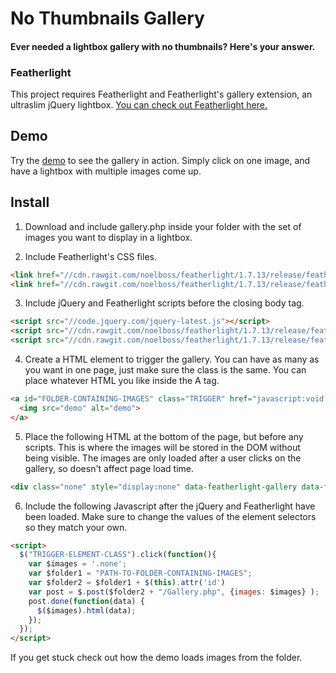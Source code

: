 # No Thumbnails Gallery
#### Ever needed a lightbox gallery with no thumbnails? Here's your answer.

### Featherlight
This project requires Featherlight and Featherlight's gallery extension, an ultraslim jQuery lightbox.
[You can check out Featherlight here.](https://github.com/noelboss/featherlight)

## Demo
Try the [demo](https://no-thumbnails-gallery.joebailey.xyz/) to see the gallery in action. Simply click on one image, and have a lightbox with multiple images come up.

## Install
1. Download and include gallery.php inside your folder with the set of images you want to display in a lightbox.

2. Include Featherlight's CSS files.
```html
<link href="//cdn.rawgit.com/noelboss/featherlight/1.7.13/release/featherlight.min.css" type="text/css" rel="stylesheet"/>
<link href="//cdn.rawgit.com/noelboss/featherlight/1.7.13/release/featherlight.gallery.min.css" type="text/css" rel="stylesheet" />
```

3. Include jQuery and Featherlight scripts before the closing body tag.
```html
<script src="//code.jquery.com/jquery-latest.js"></script>
<script src="//cdn.rawgit.com/noelboss/featherlight/1.7.13/release/featherlight.min.js"></script>
<script src="//cdn.rawgit.com/noelboss/featherlight/1.7.13/release/featherlight.gallery.min.js"></script>
```

4. Create a HTML element to trigger the gallery. 
You can have as many as you want in one page, just make sure the class is the same.
You can place whatever HTML you like inside the A tag.
```html
<a id="FOLDER-CONTAINING-IMAGES" class="TRIGGER" href="javascript:void(0)">
  <img src="demo" alt="demo">
</a>
```

5. Place the following HTML at the bottom of the page, but before any scripts. This is where the images will be stored in the DOM without being visible. The images are only loaded after a user clicks on the gallery, so doesn't affect page load time.
```html
<div class="none" style="display:none" data-featherlight-gallery data-featherlight-filter="a"></div>
```

6. Include the following Javascript after the jQuery and Featherlight have been loaded. Make sure to change the values of the element selectors so they match your own.
```html
<script>
  $("TRIGGER-ELEMENT-CLASS").click(function(){
    var $images = '.none';
    var $folder1 = "PATH-TO-FOLDER-CONTAINING-IMAGES";
    var $folder2 = $folder1 + $(this).attr('id')
    var post = $.post($folder2 + "/Gallery.php", {images: $images} );
    post.done(function(data) {
      $($images).html(data);
    });
  });
</script>
```

If you get stuck check out how the demo loads images from the folder.
